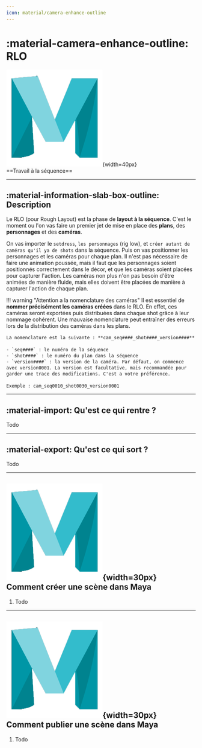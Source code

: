 ```yaml
---
icon: material/camera-enhance-outline
---
```


# :material-camera-enhance-outline: RLO

![Maya_icon](../assets/icons/maya.png){width=40px}
<br>
==Travail à la séquence==

------

## :material-information-slab-box-outline: Description

Le RLO (pour Rough Layout) est la phase de **layout à la séquence**. C'est le moment ou l'on vas faire un premier jet de mise en place des **plans**, des **personnages** et des **caméras**.

On vas importer le `setdress`, `les personnages` (rig low), et `créer autant de caméras qu'il ya de shots` dans la séquence. Puis on vas positionner les personnages et les caméras pour chaque plan.
Il n'est pas nécessaire de faire une animation poussée, mais il faut que les personnages soient positionnés correctement dans le décor, et que les caméras soient placées pour capturer l'action. Les caméras non plus n'on pas besoin d'être animées de manière fluide, mais elles doivent être placées de manière à capturer l'action de chaque plan.

!!! warning "Attention a la nomenclature des caméras"
    Il est essentiel de **nommer précisément les caméras créées** dans le RLO. En effet, ces caméras seront exportées puis distribuées dans chaque shot grâce à leur nommage cohérent. Une mauvaise nomenclature peut entraîner des erreurs lors de la distribution des caméras dans les plans.

    La nomenclature est la suivante : **cam_seq####_shot####_version####**

    - `seq####` : le numéro de la séquence
    - `shot####` : le numéro du plan dans la séquence
    - `version####` : la version de la caméra. Par défaut, on commence avec version0001. La version est facultative, mais recommandée pour garder une trace des modifications. C'est a votre préférence.

    Exemple : cam_seq0010_shot0030_version0001
    
------

## :material-import: Qu'est ce qui rentre ?

Todo

------

## :material-export: Qu'est ce qui sort ?

Todo

------


## ![Maya_icon](../assets/icons/maya.png){width=30px} Comment créer une scène dans Maya

1. Todo

------

## ![Maya_icon](../assets/icons/maya.png){width=30px} Comment publier une scène dans Maya

1. Todo
